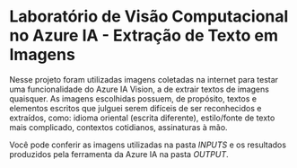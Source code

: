# Laboratório de Visão Computacional no Azure IA - Extração de Texto em Imagens

Nesse projeto foram utilizadas imagens coletadas na internet para testar uma funcionalidade do Azure IA Vision, a de extrair textos de imagens quaisquer. As imagens escolhidas possuem, de propósito, textos e elementos escritos que julguei serem difíceis de ser reconhecidos e extraídos, como: idioma oriental (escrita diferente), estilo/fonte de texto mais complicado, contextos cotidianos, assinaturas à mão.

Você pode conferir as imagens utilizadas na pasta *INPUTS* e os resultados produzidos pela ferramenta da Azure IA na pasta *OUTPUT*.
